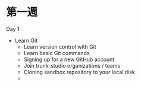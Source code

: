 # 第一週

Day 1



* Learn Git
  * Learn version control with Git
  * Learn basic Git commands
  * Signing up for a new GitHub account
  * Join trunk-studio organizations / teams
  * Cloning sandbox repository to your local disk
  * 